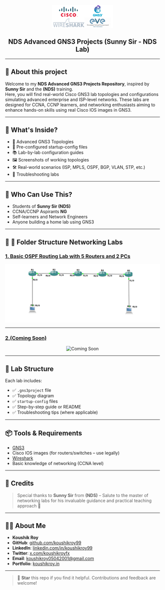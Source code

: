 <p align="center">
    <img src="./assets/nds-logo.png" alt="Logo" width="200">
</p>

<h2 align="center">NDS Advanced GNS3 Projects (Sunny Sir - NDS Lab)</h2>

---

## 📝 About this project

Welcome to my **NDS Advanced GNS3 Projects Repository**, inspired by **Sunny Sir** and the **(NDS)** training.  
Here, you will find real-world Cisco GNS3 lab topologies and configurations simulating advanced enterprise and ISP-level networks. These labs are designed for CCNA, CCNP learners, and networking enthusiasts aiming to enhance hands-on skills using real Cisco IOS images in GNS3.

---

## 🧠 What's Inside?

- 🔧 Advanced GNS3 Topologies
- 📜 Pre-configured startup-config files
- 📚 Lab-by-lab configuration guides
- 🖼️ Screenshots of working topologies
- 🛠️ Real-world scenarios (ISP, MPLS, OSPF, BGP, VLAN, STP, etc.)
- 🧪 Troubleshooting labs

---

## 🚀 Who Can Use This?

- Students of **Sunny Sir (NDS)**
- CCNA/CCNP Aspirants **NG**
- Self-learners and Network Engineers
- Anyone building a home lab using GNS3

---

## 🚀 📁 Folder Structure Networking Labs

### [1. Basic OSPF Routing Lab with 5 Routers and 2 PCs](./Basic%20OSPF%20Routing%20Lab%20with%205%20Routers%20and%202%20PCs)

<p align="center">
    <img src="./assets/1. OSPF Lab.png" alt="Basic OSPF Routing Lab with 5 Routers and 2 PCs">
</p>

---

### [2.(Coming Soon)](./Lab02)

<p align="center">
    <img src="./assets/lab02.png" alt="Coming Soon">
</p>

---

## 🧾 Lab Structure

Each lab includes:

- ✅ `.gns3project` file
- ✅ Topology diagram
- ✅ `startup-config` files
- ✅ Step-by-step guide or README
- ✅ Troubleshooting tips (where applicable)

---

## 📦 Tools & Requirements

- [GNS3](https://www.gns3.com/)
- Cisco IOS images (for routers/switches – use legally)
- [Wireshark](https://www.wireshark.org/)
- Basic knowledge of networking (CCNA level)

---

## 🙌 Credits

> Special thanks to **Sunny Sir** from **(NDS)** – Salute to the master of networking labs
> for his invaluable guidance and practical teaching approach 🙏

---

## 👨‍💻 About Me

- **Koushik Roy**  
- **GitHub**: [github.com/koushikroy99](https://github.com/koushikroy99)  
- **LinkedIn**: [linkedin.com/in/koushikroy99](https://www.linkedin.com/in/koushikroy99/)  
- **Twitter**: [x.com/koushikroyfx](https://x.com/koushikroyfx)  
- **Email**: koushikroy05042001@gmail.com  
- **Portfolio**: [koushikroy.in](https://www.koushikroy.in/)  

---

> 🔔 **Star** this repo if you find it helpful. Contributions and feedback are welcome!
